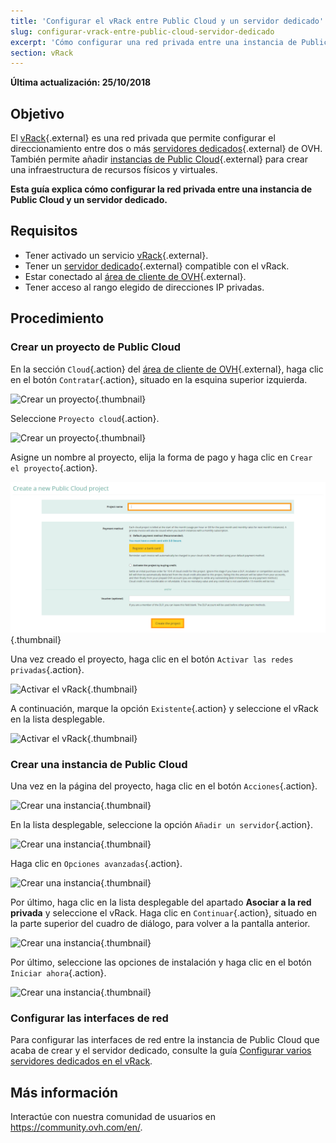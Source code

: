 ```yaml
---
title: 'Configurar el vRack entre Public Cloud y un servidor dedicado'
slug: configurar-vrack-entre-public-cloud-servidor-dedicado
excerpt: 'Cómo configurar una red privada entre una instancia de Public Cloud y un servidor dedicado'
section: vRack
---
```


**Última actualización: 25/10/2018**

## Objetivo

El [vRack](https://www.ovh.es/soluciones/vrack/){.external} es una red privada que permite configurar el direccionamiento entre dos o más [servidores dedicados](https://www.ovh.es/servidores_dedicados/){.external} de OVH. También permite añadir [instancias de Public Cloud](https://www.ovh.es/public-cloud/){.external} para crear una infraestructura de recursos físicos y virtuales.

**Esta guía explica cómo configurar la red privada entre una instancia de Public Cloud y un servidor dedicado.**


## Requisitos

- Tener activado un servicio [vRack](https://www.ovh.es/soluciones/vrack/){.external}.
- Tener un [servidor dedicado](https://www.ovh.es/servidores_dedicados/){.external} compatible con el vRack.
- Estar conectado al [área de cliente de OVH](https://www.ovh.com/auth/?action=gotomanager&from=https://www.ovh.es/&ovhSubsidiary=es){.external}.
- Tener acceso al rango elegido de direcciones IP privadas.


## Procedimiento

### Crear un proyecto de Public Cloud

En la sección `Cloud`{.action} del [área de cliente de OVH](https://www.ovh.com/auth/?action=gotomanager&from=https://www.ovh.es/&ovhSubsidiary=es){.external}, haga clic en el botón `Contratar`{.action}, situado en la esquina superior izquierda.

![Crear un proyecto](images/pci-project-01.png){.thumbnail}

Seleccione `Proyecto cloud`{.action}.

![Crear un proyecto](images/pci-project-02.png){.thumbnail}

Asigne un nombre al proyecto, elija la forma de pago y haga clic en `Crear el proyecto`{.action}.

![Crear un proyecto](images/pci-project-03.png){.thumbnail}

Una vez creado el proyecto, haga clic en el botón `Activar las redes privadas`{.action}.

![Activar el vRack](images/pci-vrack-01.png){.thumbnail}

A continuación, marque la opción `Existente`{.action} y seleccione el vRack en la lista desplegable.

![Activar el vRack](images/pci-vrack-02.png){.thumbnail}


### Crear una instancia de Public Cloud

Una vez en la página del proyecto, haga clic en el botón `Acciones`{.action}.

![Crear una instancia](images/pci-01.png){.thumbnail}

En la lista desplegable, seleccione la opción `Añadir un servidor`{.action}.

![Crear una instancia](images/pci-02.png){.thumbnail}

Haga clic en `Opciones avanzadas`{.action}.

![Crear una instancia](images/pci-03.png){.thumbnail}

Por último, haga clic en la lista desplegable del apartado **Asociar a la red privada** y seleccione el vRack. Haga clic en `Continuar`{.action}, situado en la parte superior del cuadro de diálogo, para volver a la pantalla anterior.

![Crear una instancia](images/pci-04.png){.thumbnail}

Por último, seleccione las opciones de instalación y haga clic en el botón `Iniciar ahora`{.action}.

![Crear una instancia](images/pci-05.png){.thumbnail}


### Configurar las interfaces de red

Para configurar las interfaces de red entre la instancia de Public Cloud que acaba de crear y el servidor dedicado, consulte la guía [Configurar varios servidores dedicados en el vRack](../configurar-vrack-en-servidor-dedicado/).


## Más información

Interactúe con nuestra comunidad de usuarios en <https://community.ovh.com/en/>.
